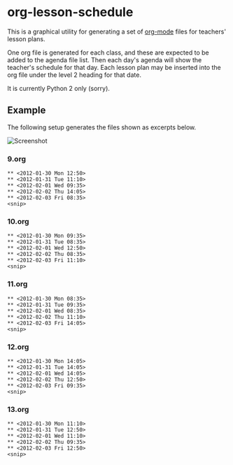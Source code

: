 # org-lesson-schedule

This is a graphical utility for generating a set of [org-mode](https://orgmode.org/) files for teachers' lesson plans.

One org file is generated for each class, and these are expected to be added to the agenda file list.  Then each day's agenda will show the teacher's schedule for that day.  Each lesson plan may be inserted into the org file under the level 2 heading for that date.

It is currently Python 2 only (sorry).

## Example

The following setup generates the files shown as excerpts below.

![Screenshot](doc/scheenshot.png)

### 9.org
```
** <2012-01-30 Mon 12:50>
** <2012-01-31 Tue 11:10>
** <2012-02-01 Wed 09:35>
** <2012-02-02 Thu 14:05>
** <2012-02-03 Fri 08:35>
<snip>
```

### 10.org
```
** <2012-01-30 Mon 09:35>
** <2012-01-31 Tue 08:35>
** <2012-02-01 Wed 12:50>
** <2012-02-02 Thu 08:35>
** <2012-02-03 Fri 11:10>
<snip>
```

### 11.org
```
** <2012-01-30 Mon 08:35>
** <2012-01-31 Tue 09:35>
** <2012-02-01 Wed 08:35>
** <2012-02-02 Thu 11:10>
** <2012-02-03 Fri 14:05>
<snip>
```

### 12.org
```
** <2012-01-30 Mon 14:05>
** <2012-01-31 Tue 14:05>
** <2012-02-01 Wed 14:05>
** <2012-02-02 Thu 12:50>
** <2012-02-03 Fri 09:35>
<snip>
```

### 13.org
```
** <2012-01-30 Mon 11:10>
** <2012-01-31 Tue 12:50>
** <2012-02-01 Wed 11:10>
** <2012-02-02 Thu 09:35>
** <2012-02-03 Fri 12:50>
<snip>
```

